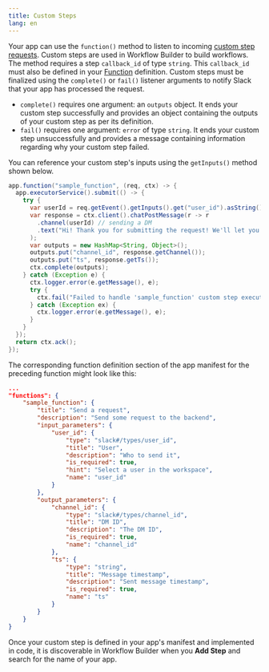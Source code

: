 ```yaml
---
title: Custom Steps
lang: en
---
```


Your app can use the `function()` method to listen to incoming [custom step requests](https://docs.slack.dev/workflows/workflow-steps). Custom steps are used in Workflow Builder to build workflows. The method requires a step `callback_id` of type `string`. This `callback_id` must also be defined in your [Function](https://docs.slack.dev/reference/app-manifest#functions) definition. Custom steps must be finalized using the `complete()` or `fail()` listener arguments to notify Slack that your app has processed the request.

* `complete()` requires one argument: an `outputs` object. It ends your custom step successfully and provides an object containing the outputs of your custom step as per its definition.
* `fail()` requires one argument: `error` of type `string`. It ends your custom step unsuccessfully and provides a message containing information regarding why your custom step failed.

You can reference your custom step's inputs using the `getInputs()` method shown below.

```java
app.function("sample_function", (req, ctx) -> {
  app.executorService().submit(() -> {
    try {
      var userId = req.getEvent().getInputs().get("user_id").asString();
      var response = ctx.client().chatPostMessage(r -> r
        .channel(userId) // sending a DM
        .text("Hi! Thank you for submitting the request! We'll let you know once the processing completes.")
      );
      var outputs = new HashMap<String, Object>();
      outputs.put("channel_id", response.getChannel());
      outputs.put("ts", response.getTs());
      ctx.complete(outputs);
    } catch (Exception e) {
      ctx.logger.error(e.getMessage(), e);
      try {
        ctx.fail("Failed to handle 'sample_function' custom step execution (error: " + e.getMessage() + ")");
      } catch (Exception ex) {
        ctx.logger.error(e.getMessage(), e);
      }
    }
  });
  return ctx.ack();
});
```

The corresponding function definition section of the app manifest for the preceding function might look like this:

```json
...
"functions": {
    "sample_function": {
        "title": "Send a request",
        "description": "Send some request to the backend",
        "input_parameters": {
            "user_id": {
                "type": "slack#/types/user_id",
                "title": "User",
                "description": "Who to send it",
                "is_required": true,
                "hint": "Select a user in the workspace",
                "name": "user_id"
            }
        },
        "output_parameters": {
            "channel_id": {
                "type": "slack#/types/channel_id",
                "title": "DM ID",
                "description": "The DM ID",
                "is_required": true,
                "name": "channel_id"
            },
            "ts": {
                "type": "string",
                "title": "Message timestamp",
                "description": "Sent message timestamp",
                "is_required": true,
                "name": "ts"
            }
        }
    }
}
```

Once your custom step is defined in your app's manifest and implemented in code, it is discoverable in Workflow Builder when you **Add Step** and search for the name of your app.
